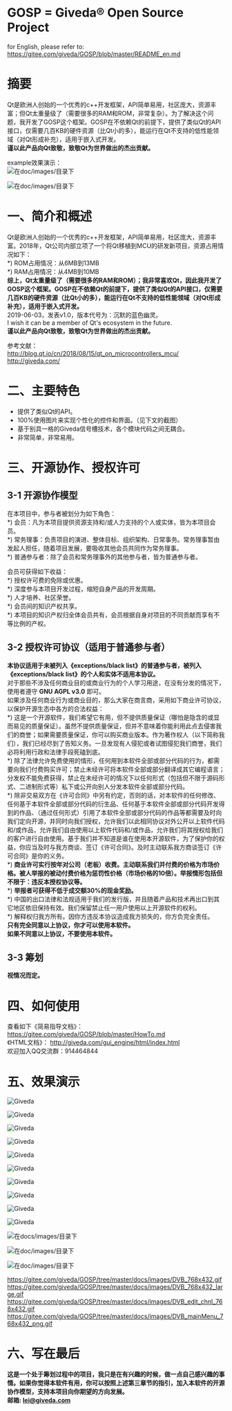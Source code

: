 # GOSP = Giveda® Open Source Project   
for English, please refer to: https://gitee.com/giveda/GOSP/blob/master/README_en.md  

# 摘要  
Qt是欧洲人创始的一个优秀的c++开发框架，API简单易用，社区庞大，资源丰富；但Qt太重量级了（需要很多的RAM和ROM，非常复杂）。为了解决这个问题，我开发了GOSP这个框架。GOSP在不依赖Qt的前提下，提供了类似Qt的API接口，仅需要几百KB的硬件资源（比Qt小的多），能运行在Qt不支持的低性能领域（对Qt形成补充），适用于嵌入式开发。    
  **谨以此产品向Qt致敬，致敬Qt为世界做出的杰出贡献。**         

example效果演示：   
![在doc/images/目录下](docs/images/DVB_edit_chnl_768x432.gif)

![在doc/images/目录下](docs/images/DVB_mainMenu_768x432_png.gif)


# 一、简介和概述  
Qt是欧洲人创始的一个优秀的c++开发框架，API简单易用，社区庞大，资源丰富。2018年，Qt公司内部立项了一个将Qt移植到MCU的研发新项目，资源占用情况如下：  
*) ROM占用情况：从6MB到13MB  
*) RAM占用情况：从4MB到10MB  
 **综上，Qt太重量级了（需要很多的RAM和ROM）；我非常喜欢Qt，因此我开发了GOSP这个框架。GOSP在不依赖Qt的前提下，提供了类似Qt的API接口，仅需要几百KB的硬件资源（比Qt小的多），能运行在Qt不支持的低性能领域（对Qt形成补充），适用于嵌入式开发。**      
2019-06-03，发表v1.0，版本代号为：沉默的蓝色幽灵。    
I wish it can be a member of Qt's ecosystem in the future.    
  **谨以此产品向Qt致敬，致敬Qt为世界做出的杰出贡献。**         

参考文献：  
http://blog.qt.io/cn/2018/08/15/qt_on_microcontrollers_mcu/  
http://giveda.com/


# 二、主要特色

* 提供了类似Qt的API。  
* 100%使用图片来实现个性化的控件和界面。（见下文的截图）   
* 基于别具一格的Giveda信号槽技术，各个模块代码之间无耦合。  
* 非常简单，非常易用。   


# 三、开源协作、授权许可  
## 3-1 开源协作模型  
在本项目中，参与者被划分为如下角色：   
*) 会员：凡为本项目提供资源支持和/或人力支持的个人或实体，皆为本项目会员。   
*) 常务理事：负责项目的演进、整体目标、组织架构、日常事务。常务理事暂由发起人担任，随着项目发展，要吸收其他会员共同作为常务理事。   
*) 普通参与者：除了会员和常务理事外的其他参与者，皆为普通参与者。   

会员可获得如下收益：   
*) 授权许可费的免除或优惠。   
*) 深度参与本项目开发过程，缩短自身产品的开发周期。   
*) 人才培养、社区荣誉。   
*) 会员间的知识产权共享。    
*) 本项目的知识产权归全体会员共有，会员根据自身对项目的不同贡献而享有不等比例的产权。    

## 3-2 授权许可协议（适用于普通参与者）  
 **本协议适用于未被列入《exceptions/black list》的普通参与者，被列入《exceptions/black list》的个人和实体不适用本协议。**  
对于那些不涉及任何商业目的或商业行为的个人学习用途，在没有分发的情况下，使用者遵守 **GNU AGPL v3.0** 即可。  
如果涉及任何商业行为或商业目的，那么大家在商言商，采用如下商业许可协议，以保护开源生态中各方的合法权益：  
*) 这是一个开源软件，我们希望它有用，但不提供质量保证（哪怕是隐含的或显而易见的质量保证）。虽然不提供质量保证，但并不意味着你能利用此点去侵害我们的商誉；如果需要质量保证，你可以购买商业版本。作为著作权人（以下简称我们），我们已经尽到了告知义务。一旦发现有人侵犯或者试图侵犯我们商誉，我们必将利用行政和法律手段死磕到底。   
*) 除了法律允许免费使用的情形，任何用到本软件全部或部分代码的行为，都需要向我们付费购买许可；禁止未经许可将本软件全部或部分翻译成其它编程语言；分发权不能免费获得，禁止在未经许可的情况下以任何形式（包括但不限于源码形式、二进制形式等）私下或公开向别人分发本软件全部或部分代码。   
*) 除非交易双方在《许可合同》中另有约定，否则的话，对本软件的任何修改、任何基于本软件全部或部分代码的衍生品、任何基于本软件全部或部分代码开发得到的作品、（通过任何形式）引用了本软件全部或部分代码的作品等都需要及时向我们定向开源，并同时向我们授权，允许我们以此相同协议对外公开以上软件代码和/或作品，允许我们自由使用以上软件代码和/或作品，允许我们将其授权给我们的客户进行自由使用。基于我们并不知道是谁在使用本开源软件，为了保护你的权益，你应当及时与我方商谈、签订《许可合同》。及时主动联系我方商谈签订《许可合同》是你的义务。   
*)  **商业许可实行按年对公司（老板）收费。主动联系我们并付费的价格为市场价格。被人举报的被动付费价格为惩罚性价格（市场价格的10倍）。举报情形包括但不限于：违反本授权协议等。**     
*)  **举报者可获得不低于成交额30%的现金奖励。**       
*) 中国的出口法律和法规适用于我们的发行版，并且随着产品和技术再出口到其它地区依旧保持有效。我们保留禁止任一用户使用以上开源软件的权利。  
*) 解释权归我方所有。因你方违反本协议造成我方损失的，你方负完全责任。  
 **只有完全同意以上协议，你才可以使用本软件。**  
 **如果不同意以上协议，不要使用本软件。**    

## 3-3 筹划
  **视情况而定。**   


# 四、如何使用
查看如下《简易指导文档》： https://gitee.com/giveda/GOSP/blob/master/HowTo.md  
《HTML文档》： http://giveda.com/gui_engine/html/index.html    
欢迎加入QQ交流群：914464844    


# 五、效果演示  

![Giveda](docs/images/configureResult1.jpeg)

![Giveda](docs/images/gCtrlButton.jpeg)

![Giveda](docs/images/gCtrlIconView.jpeg)

![Giveda](docs/images/gCtrlItem.jpeg)

![Giveda](docs/images/gCtrlLineEdit.jpeg)

![Giveda](docs/images/gCtrlListBox.jpeg)

![Giveda](docs/images/gCtrlMsgBox.jpeg)

![Giveda](docs/images/gCtrlProgressBar.jpeg)

![Giveda](docs/images/gCtrlRadioButton.jpeg)

![Giveda](docs/images/debugInfo.jpeg)

![在docs/images/目录下](docs/images/DVB_768x432.gif)

![在doc/images/目录下](docs/images/DVB_edit_chnl_768x432.gif)

![在doc/images/目录下](docs/images/DVB_mainMenu_768x432_png.gif)

https://gitee.com/giveda/GOSP/tree/master/docs/images/DVB_768x432.gif  
https://gitee.com/giveda/GOSP/tree/master/docs/images/DVB_768x432_large.gif  
https://gitee.com/giveda/GOSP/tree/master/docs/images/DVB_edit_chnl_768x432.gif  
https://gitee.com/giveda/GOSP/tree/master/docs/images/DVB_mainMenu_768x432_png.gif  


# 六、写在最后  
  **这是一个处于筹划过程中的项目，我只是在有兴趣的时候，做一点自己感兴趣的事情。如果你觉得本软件有用，你可以按照上述第三章节的指引，加入本软件的开源协作模型，支持本项目向你期望的方向发展。**   
  **邮箱: lei@giveda.com**   
